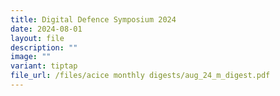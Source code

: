 ```yaml
---
title: Digital Defence Symposium 2024
date: 2024-08-01
layout: file
description: ""
image: ""
variant: tiptap
file_url: /files/acice monthly digests/aug_24_m_digest.pdf
---
```

